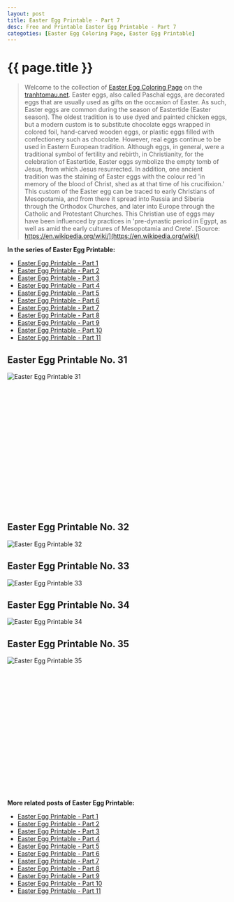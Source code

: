 ```yaml
---
layout: post
title: Easter Egg Printable - Part 7
desc: Free and Printable Easter Egg Printable - Part 7
categoties: [Easter Egg Coloring Page, Easter Egg Printable]
---
```

{{ page.title }}
================
> Welcome to the collection of [Easter Egg Coloring Page](http://tranhtomau.net/) on the [tranhtomau.net](http://tranhtomau.net/). Easter eggs, also called Paschal eggs, are decorated eggs that are usually used as gifts on the occasion of Easter. As such, Easter eggs are common during the season of Eastertide (Easter season). The oldest tradition is to use dyed and painted chicken eggs, but a modern custom is to substitute chocolate eggs wrapped in colored foil, hand-carved wooden eggs, or plastic eggs filled with confectionery such as chocolate. However, real eggs continue to be used in Eastern European tradition. Although eggs, in general, were a traditional symbol of fertility and rebirth, in Christianity, for the celebration of Eastertide, Easter eggs symbolize the empty tomb of Jesus, from which Jesus resurrected. In addition, one ancient tradition was the staining of Easter eggs with the colour red 'in memory of the blood of Christ, shed as at that time of his crucifixion.' This custom of the Easter egg can be traced to early Christians of Mesopotamia, and from there it spread into Russia and Siberia through the Orthodox Churches, and later into Europe through the Catholic and Protestant Churches. This Christian use of eggs may have been influenced by practices in 'pre-dynastic period in Egypt, as well as amid the early cultures of Mesopotamia and Crete'. [Source: https://en.wikipedia.org/wiki/](https://en.wikipedia.org/wiki/)

**In the series of Easter Egg Printable:**

* [Easter Egg Printable - Part 1](http://tranhtomau.net/2018/08/16/Easter-Egg-Printable-part-1.html)
* [Easter Egg Printable - Part 2](http://tranhtomau.net/2018/08/16/Easter-Egg-Printable-part-2.html)
* [Easter Egg Printable - Part 3](http://tranhtomau.net/2018/08/16/Easter-Egg-Printable-part-3.html)
* [Easter Egg Printable - Part 4](http://tranhtomau.net/2018/08/16/Easter-Egg-Printable-part-4.html)
* [Easter Egg Printable - Part 5](http://tranhtomau.net/2018/08/16/Easter-Egg-Printable-part-5.html)
* [Easter Egg Printable - Part 6](http://tranhtomau.net/2018/08/16/Easter-Egg-Printable-part-6.html)
* [Easter Egg Printable - Part 7](http://tranhtomau.net/2018/08/16/Easter-Egg-Printable-part-7.html)
* [Easter Egg Printable - Part 8](http://tranhtomau.net/2018/08/16/Easter-Egg-Printable-part-8.html)
* [Easter Egg Printable - Part 9](http://tranhtomau.net/2018/08/16/Easter-Egg-Printable-part-9.html)
* [Easter Egg Printable - Part 10](http://tranhtomau.net/2018/08/16/Easter-Egg-Printable-part-10.html)
* [Easter Egg Printable - Part 11](http://tranhtomau.net/2018/08/16/Easter-Egg-Printable-part-11.html)

## Easter Egg Printable No. 31
![Easter Egg Printable 31](http://tranhtomau.net/img2/Easter-Egg-Printable%20(31).jpg "Easter Egg Printable 31")

<script async src="//pagead2.googlesyndication.com/pagead/js/adsbygoogle.js"></script><!-- Texxtonly --><ins class="adsbygoogle" style="display:inline-block;width:336px;height:280px" data-ad-client="ca-pub-6753140515841889" data-ad-slot="3207852233"></ins><script>(adsbygoogle = window.adsbygoogle || []).push({}); </script>

## Easter Egg Printable No. 32
![Easter Egg Printable 32](http://tranhtomau.net/img2/Easter-Egg-Printable%20(32).jpg "Easter Egg Printable 32")

## Easter Egg Printable No. 33
![Easter Egg Printable 33](http://tranhtomau.net/img2/Easter-Egg-Printable%20(33).jpg "Easter Egg Printable 33")

## Easter Egg Printable No. 34
![Easter Egg Printable 34](http://tranhtomau.net/img2/Easter-Egg-Printable%20(34).jpg "Easter Egg Printable 34")

## Easter Egg Printable No. 35
![Easter Egg Printable 35](http://tranhtomau.net/img2/Easter-Egg-Printable%20(35).jpg "Easter Egg Printable 35")

<script async src="//pagead2.googlesyndication.com/pagead/js/adsbygoogle.js"></script><!-- Texxtonly --><ins class="adsbygoogle" style="display:inline-block;width:336px;height:280px" data-ad-client="ca-pub-6753140515841889" data-ad-slot="3207852233"></ins><script>(adsbygoogle = window.adsbygoogle || []).push({}); </script>

**More related posts of Easter Egg Printable:**

* [Easter Egg Printable - Part 1](http://tranhtomau.net/2018/08/16/Easter-Egg-Printable-part-1.html)
* [Easter Egg Printable - Part 2](http://tranhtomau.net/2018/08/16/Easter-Egg-Printable-part-2.html)
* [Easter Egg Printable - Part 3](http://tranhtomau.net/2018/08/16/Easter-Egg-Printable-part-3.html)
* [Easter Egg Printable - Part 4](http://tranhtomau.net/2018/08/16/Easter-Egg-Printable-part-4.html)
* [Easter Egg Printable - Part 5](http://tranhtomau.net/2018/08/16/Easter-Egg-Printable-part-5.html)
* [Easter Egg Printable - Part 6](http://tranhtomau.net/2018/08/16/Easter-Egg-Printable-part-6.html)
* [Easter Egg Printable - Part 7](http://tranhtomau.net/2018/08/16/Easter-Egg-Printable-part-7.html)
* [Easter Egg Printable - Part 8](http://tranhtomau.net/2018/08/16/Easter-Egg-Printable-part-8.html)
* [Easter Egg Printable - Part 9](http://tranhtomau.net/2018/08/16/Easter-Egg-Printable-part-9.html)
* [Easter Egg Printable - Part 10](http://tranhtomau.net/2018/08/16/Easter-Egg-Printable-part-10.html)
* [Easter Egg Printable - Part 11](http://tranhtomau.net/2018/08/16/Easter-Egg-Printable-part-11.html)

